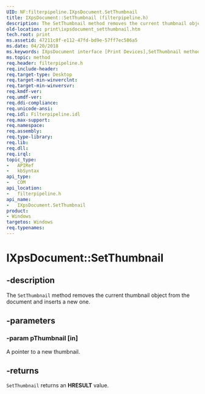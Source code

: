 ```yaml
---
UID: NF:filterpipeline.IXpsDocument.SetThumbnail
title: IXpsDocument::SetThumbnail (filterpipeline.h)
description: The SetThumbnail method removes the current thumbnail object from the document and inserts a new one.
old-location: print\ixpsdocument_setthumbnail.htm
tech.root: print
ms.assetid: 47211c8f-e112-47fd-bd9e-57ff7ec586a5
ms.date: 04/20/2018
ms.keywords: IXpsDocument interface [Print Devices],SetThumbnail method, IXpsDocument.SetThumbnail, IXpsDocument::SetThumbnail, SetThumbnail, SetThumbnail method [Print Devices], SetThumbnail method [Print Devices],IXpsDocument interface, filterpipeline/IXpsDocument::SetThumbnail, filterpipeline_ee7609e5-4e6f-4619-aa3f-dfa217d5eabc.xml, print.ixpsdocument_setthumbnail
ms.topic: method
req.header: filterpipeline.h
req.include-header: 
req.target-type: Desktop
req.target-min-winverclnt: 
req.target-min-winversvr: 
req.kmdf-ver: 
req.umdf-ver: 
req.ddi-compliance: 
req.unicode-ansi: 
req.idl: Filterpipeline.idl
req.max-support: 
req.namespace: 
req.assembly: 
req.type-library: 
req.lib: 
req.dll: 
req.irql: 
topic_type:
-	APIRef
-	kbSyntax
api_type:
-	COM
api_location:
-	filterpipeline.h
api_name:
-	IXpsDocument.SetThumbnail
product:
- Windows
targetos: Windows
req.typenames: 
---
```


# IXpsDocument::SetThumbnail


## -description


The <code>SetThumbnail</code> method removes the current thumbnail object from the document and inserts a new one.


## -parameters




### -param pThumbnail [in]

A pointer to a new thumbnail.


## -returns



<code>SetThumbnail</code> returns an <b>HRESULT</b> value.



